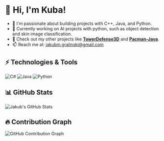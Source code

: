 # 👋 Hi, I'm Kuba!

- 🎯 I'm passionate about building projects with C++, Java, and Python.
- 🌱 Currently working on AI projects with python, such as object detection and skin image classification.
- 💼 Check out my other projects like **[TowerDefense3D](https://github.com/JakubGralinski/TowerDefense3D)** and **[Pacman-Java](https://github.com/JakubGralinski/Pacman-Java)**.
- 📫 Reach me at: [jakubm.gralinski@gmail.com](mailto:jakubm.gralinski@gmail.com)

## ⚡ Technologies & Tools
![C#](https://img.shields.io/badge/C%23-239120?style=for-the-badge&logo=c-sharp&logoColor=white)
![Java](https://img.shields.io/badge/Java-ED8B00?style=for-the-badge&logo=java&logoColor=white)
![Python](https://img.shields.io/badge/Python-FFD43B?style=for-the-badge&logo=python&logoColor=blue)

## 📊 GitHub Stats
![Jakub's GitHub Stats](https://github-readme-stats.vercel.app/api?username=JakubGralinski&show_icons=true&theme=dark)

## 🔥 Contribution Graph
![GitHub Contribution Graph](https://activity-graph.herokuapp.com/graph?username=JakubGralinski&theme=github-dark)
